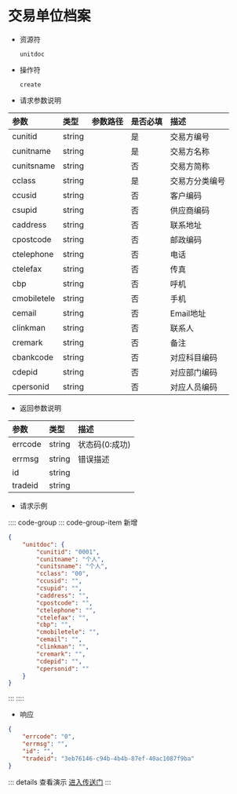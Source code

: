# 交易单位档案

- 资源符

  `unitdoc`
  
- 操作符

  `create`

- 请求参数说明

|参数|类型|参数路径|是否必填|描述|
|:-|:-|:-|:-|:-|
|cunitid|string||是|交易方编号|
|cunitname|string||是|交易方名称|
|cunitsname|string||否|交易方简称|
|cclass|string||是|交易方分类编号|
|ccusid|string||否|客户编码|
|csupid|string||否|供应商编码|
|caddress|string||否|联系地址|
|cpostcode|string||否|邮政编码|
|ctelephone|string||否|电话|
|ctelefax|string||否|传真|
|cbp|string||否|呼机|
|cmobiletele|string||否|手机|
|cemail|string||否|Email地址|
|clinkman|string||否|联系人|
|cremark|string||否|备注|
|cbankcode|string||否|对应科目编码|
|cdepid|string||否|对应部门编码|
|cpersonid|string||否|对应人员编码|

- 返回参数说明

|参数|类型|描述|
|:-|:-|:-|
|errcode|string|状态码(0:成功)|
|errmsg|string|错误描述|
|id|string||
|tradeid|string||

- 请求示例

:::: code-group
::: code-group-item 新增

```json
{
    "unitdoc": {
        "cunitid": "0001",
        "cunitname": "个人",
        "cunitsname": "个人",
        "cclass": "00",
        "ccusid": "",
        "csupid": "",
        "caddress": "",
        "cpostcode": "",
        "ctelephone": "",
        "ctelefax": "",
        "cbp": "",
        "cmobiletele": "",
        "cemail": "",
        "clinkman": "",
        "cremark": "",
        "cdepid": "",
        "cpersonid": ""
    }
}
```

:::
::::

- 响应

```json
{
    "errcode": "0",
    "errmsg": "",
    "id": "",
    "tradeid": "3eb76146-c94b-4b4b-87ef-40ac1087f9ba"
}
```

::: details 查看演示
[进入传送门](/images/erp/gif/unitdoc.gif)
:::
